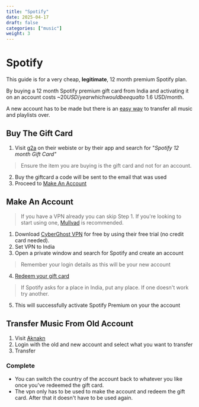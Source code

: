 ```yaml
---
title: "Spotify"
date: 2025-04-17
draft: false
categories: ["music"]
weight: 3
---
```


# Spotify

This guide is for a very cheap, __legitimate__, 12 month premium Spotify plan. 

By buying a 12 month Spotify premium gift card from India and activating it on an account costs ~$20 USD/year which would be equal to ~$1.6 USD/month.


A new account has to be made but there is an [easy way](https://leaf.guide/posts/spotify/#Transfer-Music-From-Old-Account) to transfer all music and playlists over.

## Buy The Gift Card
1. Visit [g2a](https://www.g2a.com/) on their webiste or by their app and search for "_Spotify 12 month Gift Card"_
>Ensure the item you are buying is the gift card and not for an account.
2. Buy the giftcard a code will be sent to the email that was used
3. Proceed to [Make An Account](https://leaf.guide/posts/spotify/#Make-An-Account)

## Make An Account
> If you have a VPN already you can skip Step 1. If you're looking to start using one, [Mullvad](https://mullvad.net) is recommended.
1. Download [CyberGhost VPN](https://www.cyberghostvpn.com/vpn-free-trial)
for free by using their free trial (no credit card needed).
2. Set VPN to India
3. Open a private window and search for Spotify and create an account
> Remember your login details as this will be your new account
4. [Redeem your gift card](https://www.spotify.com/redeem/)
>If Spotify asks for a place in India, put any place. If one doesn't work try another.
5. This will successfully activate Spotify Premium on your the account

## Transfer Music From Old Account
1. Visit [Aknakn](https://trikatuka.aknakn.eu/#/)
2. Login with the old and new account and select what you want to transfer
3. Transfer

### Complete
- You can switch the country of the account back to whatever you like once you've redeemed the gift card.
- The vpn only has to be used to make the account and redeem the gift card. After that it doesn't have to be used again.